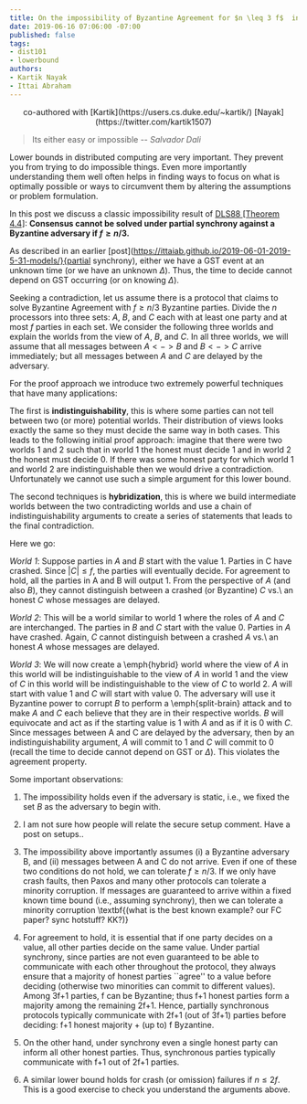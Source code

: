 ```yaml
---
title: On the impossibility of Byzantine Agreement for $n \leq 3 f$  in Partial synchrony
date: 2019-06-16 07:06:00 -07:00
published: false
tags:
- dist101
- lowerbound
authors:
- Kartik Nayak
- Ittai Abraham
---
```


<p align="center">
  co-authored with [Kartik](https://users.cs.duke.edu/~kartik/) [Nayak](https://twitter.com/kartik1507)
</p>



> Its either easy or impossible
> -- <cite>Salvador Dali</cite>

Lower bounds in distributed computing are very important. They prevent you from trying to do impossible things. Even more importantly understanding them well often helps in finding ways to focus on what is optimally possible or ways to circumvent them by altering the assumptions or problem formulation.


In this post we discuss a classic impossibility result of [DLS88 [Theorem 4.4]](https://groups.csail.mit.edu/tds/papers/Lynch/jacm88.pdf):  **Consensus cannot be solved under partial synchrony against a Byzantine adversary if $f \geq n/3$.**


As described in an earlier [post](https://ittaiab.github.io/2019-06-01-2019-5-31-models/}{partial synchrony), either we have a GST event at an unknown time (or we have an unknown $\Delta$). Thus, the time to decide cannot depend on GST occurring  (or on knowing $\Delta$). 

Seeking a contradiction, let us assume there is a protocol that claims to solve Byzantine Agreement with $f \geq n/3$ Byzantine parties. Divide the $n$ processors into three sets: $A$, $B$, and $C$ each with at least one party and at most $f$ parties in each set. We consider the following three worlds and explain the worlds from the view of $A$, $B$, and $C$. In all three worlds, we will assume that all messages between $A <-> B$ and $B <-> C$ arrive immediately; but all messages between $A$ and $C$ are delayed by the adversary.

For the proof approach we introduce two extremely powerful techniques that have many applications: 

The first is **indistinguishability**, this is where some parties can not tell between two (or more) potential worlds. Their distribution of views looks exactly the same so they must decide the same way in both cases. This leads to the following initial proof approach: imagine that there were two worlds 1 and 2 such that in world 1 the honest must decide 1 and in world 2 the honest must decide 0. If there was some honest party for which world 1 and world 2 are indistinguishable then we would drive a contradiction.  Unfortunately we cannot use such a simple argument for this lower bound.

The second techniques is **hybridization**,  this is where we build intermediate worlds between the two contradicting worlds and use a chain of indistinguishability arguments to create a series of statements that leads to the final contradiction. 

Here we go:

*World 1*: Suppose parties in $A$ and $B$ start with the value 1. Parties in C have crashed. Since $|C| \leq f$, the parties will eventually decide. For agreement to hold, all the parties in A and B will output 1. From the perspective of $A$ (and also $B$), they cannot distinguish between a crashed (or Byzantine) $C$ vs.\ an honest $C$ whose messages are delayed.

*World 2*: This will be a world similar to world 1 where the roles of $A$ and $C$ are interchanged. The parties in $B$ and $C$  start with the value 0.  Parties in $A$ have crashed. Again, $C$ cannot distinguish between a crashed $A$ vs.\ an honest $A$ whose messages are delayed.

*World 3*: We will now create a \emph{hybrid} world where the view of $A$ in this world will be indistinguishable to the view of $A$ in world 1 and the view of $C$ in this world will be indistinguishable to the view of $C$ to world 2. $A$ will start with value 1 and $C$ will start with value 0. The adversary will use it Byzantine power to corrupt $B$ to perform a \emph{split-brain} attack  and to make $A$ and $C$ each believe that they are in their respective worlds. $B$ will equivocate and act as if the starting value is 1 with $A$ and as if it is 0 with $C$. Since messages between A and C are delayed by the adversary, then by an indistinguishability argument, $A$ will commit to 1 and $C$ will commit to 0 (recall the time to decide cannot depend on GST or $\Delta$). This violates the agreement property.

Some important observations:
1. The impossibility holds even if the adversary is static, i.e., we fixed the set $B$ as the adversary to begin with.
    
2. I am not sure how people will relate the secure setup comment. Have a post on setups.. 
    
3. The impossibility above importantly assumes (i) a Byzantine adversary B, and (ii) messages between A and C do not arrive. Even if one of these two conditions do not hold, we can tolerate $f \geq n/3$. If we only have crash faults, then Paxos and many other protocols can tolerate a minority corruption. If messages are guaranteed to arrive within a fixed known time bound (i.e., assuming synchrony), then we can tolerate a minority corruption \textbf{(what is the best known example? our FC paper? sync hotstuff? KK?)}

4. For agreement to hold, it is essential that if one party decides on a value, all other parties decide on the same value. Under partial synchrony, since parties are not even guaranteed to be able to communicate with each other throughout the protocol, they always ensure that a majority of honest parties ``agree'' to a value before deciding (otherwise two minorities can commit to different values). Among 3f+1 parties, f can be Byzantine; thus f+1 honest parties form a majority among the remaining 2f+1. Hence, partially synchronous protocols typically communicate with 2f+1 (out of 3f+1) parties before deciding: f+1 honest majority + (up to) f Byzantine. 
    
5. On the other hand, under synchrony even a single honest party can inform all other honest parties. Thus, synchronous parties typically communicate with f+1 out of 2f+1 parties.
    
6. A similar lower bound holds for crash (or omission) failures if $n \leq 2f$. This is a good exercise to check you understand the arguments above.



